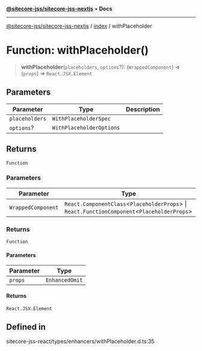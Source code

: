 [**@sitecore-jss/sitecore-jss-nextjs**](../../README.md) • **Docs**

***

[@sitecore-jss/sitecore-jss-nextjs](../../README.md) / [index](../README.md) / withPlaceholder

# Function: withPlaceholder()

> **withPlaceholder**(`placeholders`, `options`?): (`WrappedComponent`) => (`props`) => `React.JSX.Element`

## Parameters

| Parameter | Type | Description |
| ------ | ------ | ------ |
| `placeholders` | `WithPlaceholderSpec` |  |
| `options`? | `WithPlaceholderOptions` |  |

## Returns

`Function`

### Parameters

| Parameter | Type |
| ------ | ------ |
| `WrappedComponent` | `React.ComponentClass`\<`PlaceholderProps`\> \| `React.FunctionComponent`\<`PlaceholderProps`\> |

### Returns

`Function`

#### Parameters

| Parameter | Type |
| ------ | ------ |
| `props` | `EnhancedOmit` |

#### Returns

`React.JSX.Element`

## Defined in

sitecore-jss-react/types/enhancers/withPlaceholder.d.ts:35
